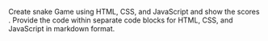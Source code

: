 Create snake Game  using HTML, CSS, and JavaScript and show the scores .  Provide the code within separate code blocks for HTML, CSS, and JavaScript in markdown format.